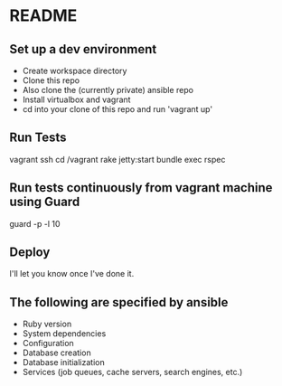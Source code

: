 # README

## Set up a dev environment
* Create workspace directory
* Clone this repo
* Also clone the (currently private) ansible repo
* Install virtualbox and vagrant
* cd into your clone of this repo and run 'vagrant up'

## Run Tests
vagrant ssh
cd /vagrant
rake jetty:start
bundle exec rspec

## Run tests continuously from vagrant machine using Guard
guard -p -l 10

## Deploy
I'll let you know once I've done it.

## The following are specified by ansible
* Ruby version
* System dependencies
* Configuration
* Database creation
* Database initialization
* Services (job queues, cache servers, search engines, etc.)
